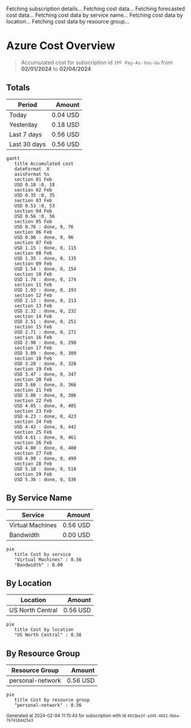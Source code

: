 Fetching subscription details...
Fetching cost data...
Fetching forecasted cost data...
Fetching cost data by service name...
Fetching cost data by location...
Fetching cost data by resource group...
# Azure Cost Overview

> Accumulated cost for subscription id `JPF Pay-As-You-Go` from **02/01/2024** to **02/04/2024**

## Totals

|Period|Amount|
|---|---:|
|Today|0.04 USD|
|Yesterday|0.18 USD|
|Last 7 days|0.56 USD|
|Last 30 days|0.56 USD|

```mermaid
gantt
   title Accumulated cost
   dateFormat  X
   axisFormat %s
   section 01 Feb
   USD 0.18 :0, 18
   section 02 Feb
   USD 0.35 :0, 35
   section 03 Feb
   USD 0.53 :0, 53
   section 04 Feb
   USD 0.56 :0, 56
   section 05 Feb
   USD 0.76 : done, 0, 76
   section 06 Feb
   USD 0.96 : done, 0, 96
   section 07 Feb
   USD 1.15 : done, 0, 115
   section 08 Feb
   USD 1.35 : done, 0, 135
   section 09 Feb
   USD 1.54 : done, 0, 154
   section 10 Feb
   USD 1.74 : done, 0, 174
   section 11 Feb
   USD 1.93 : done, 0, 193
   section 12 Feb
   USD 2.13 : done, 0, 213
   section 13 Feb
   USD 2.32 : done, 0, 232
   section 14 Feb
   USD 2.51 : done, 0, 251
   section 15 Feb
   USD 2.71 : done, 0, 271
   section 16 Feb
   USD 2.90 : done, 0, 290
   section 17 Feb
   USD 3.09 : done, 0, 309
   section 18 Feb
   USD 3.28 : done, 0, 328
   section 19 Feb
   USD 3.47 : done, 0, 347
   section 20 Feb
   USD 3.66 : done, 0, 366
   section 21 Feb
   USD 3.86 : done, 0, 386
   section 22 Feb
   USD 4.05 : done, 0, 405
   section 23 Feb
   USD 4.23 : done, 0, 423
   section 24 Feb
   USD 4.42 : done, 0, 442
   section 25 Feb
   USD 4.61 : done, 0, 461
   section 26 Feb
   USD 4.80 : done, 0, 480
   section 27 Feb
   USD 4.99 : done, 0, 499
   section 28 Feb
   USD 5.18 : done, 0, 518
   section 29 Feb
   USD 5.36 : done, 0, 536
```

## By Service Name

|Service|Amount|
|---|---:|
|Virtual Machines|0.56 USD|
|Bandwidth|0.00 USD|

```mermaid
pie
   title Cost by service
   "Virtual Machines" : 0.56
   "Bandwidth" : 0.00
```

## By Location

|Location|Amount|
|---|---:|
|US North Central|0.56 USD|

```mermaid
pie
   title Cost by location
   "US North Central" : 0.56
```

## By Resource Group

|Resource Group|Amount|
|---|---:|
|personal-network|0.56 USD|

```mermaid
pie
   title Cost by resource group
   "personal-network" : 0.56
```

<sup>Generated at 2024-02-04 11:15:43 for subscription with id `4913be3f-a345-4652-9bba-767418dd25e3`</sup>
